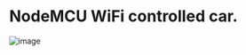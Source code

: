 # NodeMCU WiFi controlled car.
![image](https://user-images.githubusercontent.com/33421875/75291113-df324480-5821-11ea-9398-f7dfe581e21a.png)
